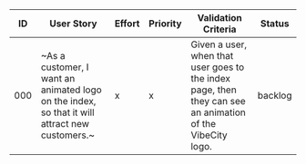 | ID | User Story | Effort | Priority | Validation Criteria | Status |
|----|------------|--------|----------|---------------------|--------|
| 000 | ~As a customer, I want an animated logo on the index, so that it will attract new customers.~ | x | x | Given a user, when that user goes to the index page, then they can see an animation of the VibeCity logo. | backlog |
